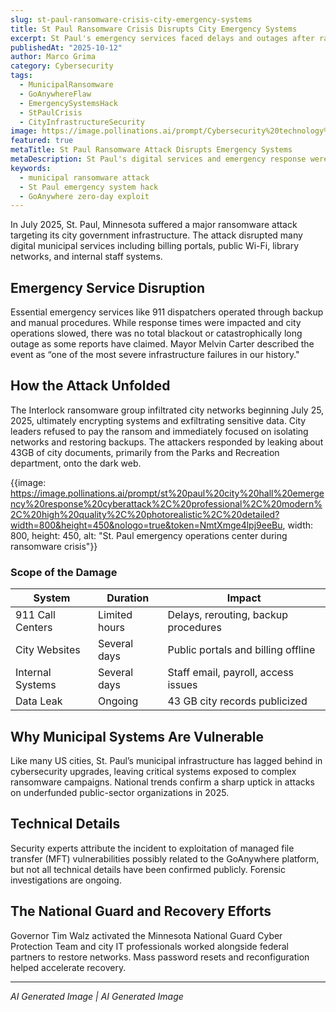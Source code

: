 ```yaml
---
slug: st-paul-ransomware-crisis-city-emergency-systems
title: St Paul Ransomware Crisis Disrupts City Emergency Systems
excerpt: St Paul's emergency services faced delays and outages after ransomware impacted city infrastructure. Critical digital systems were suspended, and sensitive data was leaked by attackers.
publishedAt: "2025-10-12"
author: Marco Grima
category: Cybersecurity
tags:
  - MunicipalRansomware
  - GoAnywhereFlaw
  - EmergencySystemsHack
  - StPaulCrisis
  - CityInfrastructureSecurity
image: https://image.pollinations.ai/prompt/Cybersecurity%20technology%2C%20municipal%20ransomware%20attack%2C%20St%20Paul%20emergency%20system%20hack%2C%20professional%2C%20modern%2C%20high%20quality%2C%20photorealistic%2C%20detailed?width=1200&height=600&nologo=true&token=NmtXmge4lpj9eeBu
featured: true
metaTitle: St Paul Ransomware Attack Disrupts Emergency Systems
metaDescription: St Paul's digital services and emergency response were disrupted during a ransomware attack. Critical vulnerabilities and underfunded infrastructure made the city a target; sensitive data was exposed publicly.
keywords:
  - municipal ransomware attack
  - St Paul emergency system hack
  - GoAnywhere zero-day exploit
---
```


In July 2025, St. Paul, Minnesota suffered a major ransomware attack targeting its city government infrastructure. The attack disrupted many digital municipal services including billing portals, public Wi-Fi, library networks, and internal staff systems.

## Emergency Service Disruption

Essential emergency services like 911 dispatchers operated through backup and manual procedures. While response times were impacted and city operations slowed, there was no total blackout or catastrophically long outage as some reports have claimed. Mayor Melvin Carter described the event as “one of the most severe infrastructure failures in our history."

## How the Attack Unfolded

The Interlock ransomware group infiltrated city networks beginning July 25, 2025, ultimately encrypting systems and exfiltrating sensitive data. City leaders refused to pay the ransom and immediately focused on isolating networks and restoring backups. The attackers responded by leaking about 43GB of city documents, primarily from the Parks and Recreation department, onto the dark web.

{{image: https://image.pollinations.ai/prompt/st%20paul%20city%20hall%20emergency%20response%20cyberattack%2C%20professional%2C%20modern%2C%20high%20quality%2C%20photorealistic%2C%20detailed?width=800&height=450&nologo=true&token=NmtXmge4lpj9eeBu, width: 800, height: 450, alt: "St. Paul emergency operations center during ransomware crisis"}}

### Scope of the Damage

| System           | Duration       | Impact                              |
|------------------|---------------|-------------------------------------|
| 911 Call Centers | Limited hours | Delays, rerouting, backup procedures|
| City Websites    | Several days  | Public portals and billing offline  |
| Internal Systems | Several days  | Staff email, payroll, access issues |
| Data Leak        | Ongoing       | 43 GB city records publicized       |

## Why Municipal Systems Are Vulnerable

Like many US cities, St. Paul’s municipal infrastructure has lagged behind in cybersecurity upgrades, leaving critical systems exposed to complex ransomware campaigns. National trends confirm a sharp uptick in attacks on underfunded public-sector organizations in 2025.

## Technical Details

Security experts attribute the incident to exploitation of managed file transfer (MFT) vulnerabilities possibly related to the GoAnywhere platform, but not all technical details have been confirmed publicly. Forensic investigations are ongoing.

## The National Guard and Recovery Efforts

Governor Tim Walz activated the Minnesota National Guard Cyber Protection Team and city IT professionals worked alongside federal partners to restore networks. Mass password resets and reconfiguration helped accelerate recovery.

---

*AI Generated Image | AI Generated Image*
